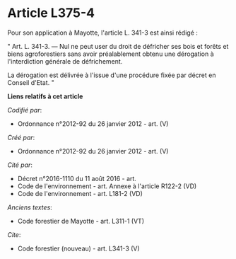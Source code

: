 # Article L375-4

Pour son application à Mayotte, l'article L. 341-3 est ainsi rédigé :

" Art. L. 341-3. ― Nul ne peut user du droit de défricher ses bois et forêts et biens agroforestiers sans avoir préalablement
obtenu une dérogation à l'interdiction générale de défrichement.

La dérogation est délivrée à l'issue d'une procédure fixée par décret en Conseil d'Etat. "

**Liens relatifs à cet article**

_Codifié par_:

  - Ordonnance n°2012-92 du 26 janvier 2012 - art. (V)

_Créé par_:

  - Ordonnance n°2012-92 du 26 janvier 2012 - art. (V)

_Cité par_:

  - Décret n°2016-1110 du 11 août 2016 - art.
  - Code de l'environnement - art. Annexe à l'article R122-2 (VD)
  - Code de l'environnement - art. L181-2 (VD)

_Anciens textes_:

  - Code forestier de Mayotte - art. L311-1 (VT)

_Cite_:

  - Code forestier (nouveau) - art. L341-3 (V)
